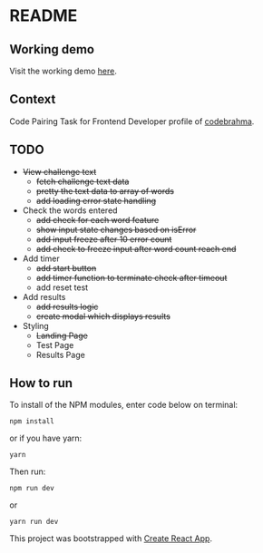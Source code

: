 # README

## Working demo
Visit the working demo [here](https://react-type-master.herokuapp.com/).

## Context
Code Pairing Task for Frontend Developer profile of [codebrahma](https://codebrahma.com/).

## TODO
- ~~View challenge text~~
  - ~~fetch challenge text data~~
  - ~~pretty the text data to array of words~~
  - ~~add loading error state handling~~
- Check the words entered
  - ~~add check for each word feature~~
  - ~~show input state changes based on isError~~
  - ~~add input freeze after 10 error count~~
  - ~~add check to freeze input after word count reach end~~
- Add timer
  - ~~add start button~~
  - ~~add timer function to terminate check after timeout~~
  - add reset test
- Add results
  - ~~add results logic~~
  - ~~create modal which displays results~~
- Styling
  - ~~Landing Page~~
  - Test Page
  - Results Page

## How to run
To install of the NPM modules, enter code below on terminal:
```
npm install
```
or if you have yarn:
```
yarn
```

Then run:
```
npm run dev
```
or
```
yarn run dev
```

This project was bootstrapped with [Create React App](https://github.com/facebookincubator/create-react-app).
